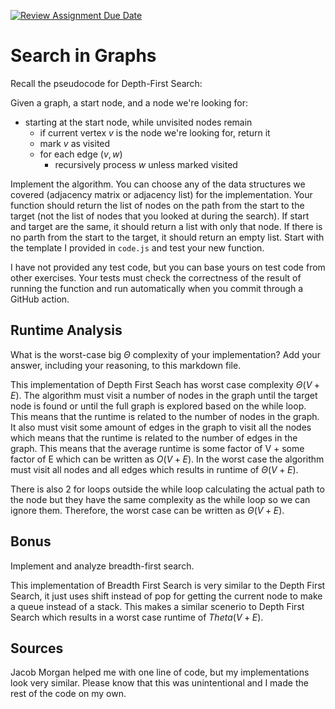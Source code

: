 [![Review Assignment Due Date](https://classroom.github.com/assets/deadline-readme-button-24ddc0f5d75046c5622901739e7c5dd533143b0c8e959d652212380cedb1ea36.svg)](https://classroom.github.com/a/M24O3lId)
# Search in Graphs

Recall the pseudocode for Depth-First Search:

Given a graph, a start node, and a node we're looking for:
- starting at the start node, while unvisited nodes remain
    - if current vertex $v$ is the node we're looking for, return it
    - mark $v$ as visited
    - for each edge $(v,w)$
        - recursively process $w$ unless marked visited

Implement the algorithm. You can choose any of the data structures we covered
(adjacency matrix or adjacency list) for the implementation. Your function
should return the list of nodes on the path from the start to the target (not
the list of nodes that you looked at during the search). If start and target are
the same, it should return a list with only that node. If there is no parth from
the start to the target, it should return an empty list. Start with the template
I provided in `code.js` and test your new function.

I have not provided any test code, but you can base yours on test code from
other exercises. Your tests must check the correctness of the result of running
the function and run automatically when you commit through a GitHub action.

## Runtime Analysis

What is the worst-case big $\Theta$ complexity of your implementation? Add your
answer, including your reasoning, to this markdown file.

This implementation of Depth First Seach has worst case complexity $\Theta (V + E)$.
The algorithm must visit a number of nodes in the graph until the target node is 
found or until the full graph is explored based on the while loop. This means that 
the runtime is related to the number of nodes in the graph. It also must visit some 
amount of edges in the graph to visit all the nodes which means that the runtime 
is related to the number of edges in the graph. This means that the average runtime is 
some factor of V + some factor of E which can be written as $O(V + E)$. In the worst
case the algorithm must visit all nodes and all edges which results in runtime of
$\Theta (V + E)$.

There is also 2 for loops outside the while loop calculating the actual path to 
the node but they have the same complexity as the while loop so we can ignore 
them. Therefore, the worst case can be written as $\Theta (V + E)$.

## Bonus

Implement and analyze breadth-first search.

This implementation of Breadth First Search is very similar to the Depth
First Search, it just uses shift instead of pop for getting the current 
node to make a queue instead of a stack. This makes a similar scenerio 
to Depth First Search which results in a worst case runtime of $Theta (V + E)$.

## Sources
Jacob Morgan helped me with one line of code, but my implementations look very similar. 
Please know that this was unintentional and I made the rest of the code on my own.
